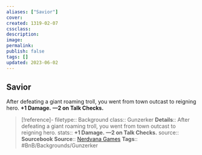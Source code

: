 ```yaml
---
aliases: ["Savior"]
cover: 
created: 1319-02-07
cssclass: 
description: 
image: 
permalink: 
publish: false
tags: []
updated: 2023-06-02
---
```


## Savior

After defeating a giant roaming troll, you went from town outcast to reigning hero.
**+1 Damage.**
**—2 on Talk Checks.**


> [!reference]-
> filetype:: Background
> class:: Gunzerker
> **Details**:: After defeating a giant roaming troll, you went from town outcast to reigning hero.
> stats:: **+1 Damage.** **—2 on Talk Checks.**
> source:: **Sourcebook**
> **Source**:: [Nerdvana Games](https://nerdvanagames.com)
> **Tags**:: #BnB/Backgrounds/Gunzerker 
